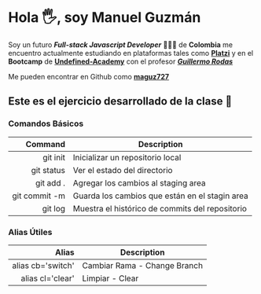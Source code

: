 # Hola 🖐, soy Manuel Guzmán
Soy un futuro _**Full-stack Javascript Developer**_ 👨🏻‍💻 de **Colombia** me encuentro actualmente estudiando en plataformas tales como **[Platzi](https://platzi.com/)** y en el **Bootcamp** de **[Undefined-Academy](https://undefined.academy/)** con el profesor _**[Guillermo Rodas](https://github.com/glrodasz)**_

Me pueden encontrar en Github como **[maguz727](https://github.com/maguz727)**

## Este es el ejercicio desarrollado de la clase 📝

### Comandos Básicos

| Command       | Description                                     |
|--------------:|-------------------------------------------------|
| git init      | Inicializar un repositorio local                |
| git status    | Ver el estado del directorio                    |
| git add .     | Agregar los cambios al staging area             |
| git commit -m | Guarda los cambios que están en el stagin area  |
| git log       | Muestra el histórico de commits del repositorio |

### Alias Útiles

| Alias             | Description                  |
|------------------:|------------------------------|
| alias cb='switch' | Cambiar Rama - Change Branch |
| alias cl='clear'  | Limpiar - Clear              |
